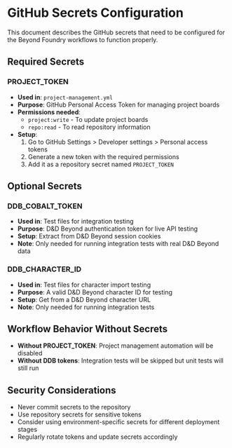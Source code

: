 # GitHub Secrets Configuration

This document describes the GitHub secrets that need to be configured for the Beyond Foundry workflows to function properly.

## Required Secrets

### PROJECT_TOKEN
- **Used in**: `project-management.yml`
- **Purpose**: GitHub Personal Access Token for managing project boards
- **Permissions needed**: 
  - `project:write` - To update project boards
  - `repo:read` - To read repository information
- **Setup**: 
  1. Go to GitHub Settings > Developer settings > Personal access tokens
  2. Generate a new token with the required permissions
  3. Add it as a repository secret named `PROJECT_TOKEN`

## Optional Secrets

### DDB_COBALT_TOKEN
- **Used in**: Test files for integration testing
- **Purpose**: D&D Beyond authentication token for live API testing
- **Setup**: Extract from D&D Beyond session cookies
- **Note**: Only needed for running integration tests with real D&D Beyond data

### DDB_CHARACTER_ID
- **Used in**: Test files for character import testing
- **Purpose**: A valid D&D Beyond character ID for testing
- **Setup**: Get from a D&D Beyond character URL
- **Note**: Only needed for running integration tests

## Workflow Behavior Without Secrets

- **Without PROJECT_TOKEN**: Project management automation will be disabled
- **Without DDB tokens**: Integration tests will be skipped but unit tests will still run

## Security Considerations

- Never commit secrets to the repository
- Use repository secrets for sensitive tokens
- Consider using environment-specific secrets for different deployment stages
- Regularly rotate tokens and update secrets accordingly

